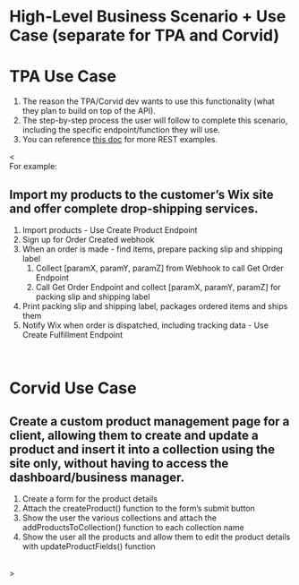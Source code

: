 # High-Level Business Scenario + Use Case (separate for TPA and Corvid)

# TPA Use Case
1. The reason the TPA/Corvid dev wants to use this functionality (what they plan to build on top of the API).
2. The step-by-step process the user will follow to complete this scenario, including the specific endpoint/function they will use.
3. You can reference [this doc](https://docs.google.com/document/d/18TDU40kPEmVxHNJ5AFNPo82DDgPv5uLIYGeOiGJFLjI/edit) for more REST examples.

\< </br>
For example: 
## Import my products to the customer’s Wix site and offer complete drop-shipping services.
1. Import products - Use Create Product Endpoint
1. Sign up for Order Created webhook
1. When an order is made - find items, prepare packing slip and shipping label 
   1. Collect [paramX, paramY, paramZ] from Webhook to call Get Order Endpoint
   1. Call Get Order Endpoint and collect  [paramX, paramY, paramZ] for packing slip and shipping label
1. Print packing slip and shipping label, packages ordered items and ships them
1. Notify Wix when order is dispatched, including tracking data - Use Create Fulfillment Endpoint

</br>

# Corvid Use Case
## Create a custom product management page for a client, allowing them to create and update a product and insert it into a collection using the site only, without having to access the dashboard/business manager.
1. Create a form for the product details
1. Attach the createProduct() function to the form’s submit button
1. Show the user the various collections and attach the addProductsToCollection() function to each collection name
1. Show the user all the products and allow them to edit the product details with updateProductFields() function

</br> \>
